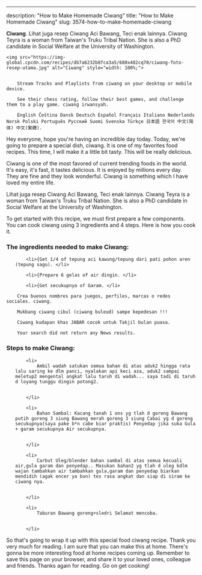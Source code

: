 ---
description: "How to Make Homemade Ciwang"
title: "How to Make Homemade Ciwang"
slug: 3574-how-to-make-homemade-ciwang

<p>
	<strong>Ciwang</strong>. 
	Lihat juga resep Ciwang Aci Bawang, Teci enak lainnya. Ciwang Teyra is a woman from Taiwan&#39;s Truku Tribal Nation. She is also a PhD candidate in Social Welfare at the University of Washington.
</p>
<p>
	
	<img src="https://img-global.cpcdn.com/recipes/db7a6232b8fca3a5/680x482cq70/ciwang-foto-resep-utama.jpg" alt="Ciwang" style="width: 100%;">
	
	
		Stream Tracks and Playlists from ciwang on your desktop or mobile device.
	
		See their chess rating, follow their best games, and challenge them to a play game. ciwang irwansyah.
	
		English Čeština Dansk Deutsch Español Français Italiano Nederlands Norsk Polski Português Pусский Suomi Svenska Türkçe 日本語 한국어 中文(简体) 中文(繁體).
	
</p>
<p>
	Hey everyone, hope you're having an incredible day today. Today, we're going to prepare a special dish, ciwang. It is one of my favorites food recipes. This time, I will make it a little bit tasty. This will be really delicious.
</p>
	
<p>
	Ciwang is one of the most favored of current trending foods in the world. It's easy, it's fast, it tastes delicious. It is enjoyed by millions every day. They are fine and they look wonderful. Ciwang is something which I have loved my entire life.
</p>
<p>
	Lihat juga resep Ciwang Aci Bawang, Teci enak lainnya. Ciwang Teyra is a woman from Taiwan&#39;s Truku Tribal Nation. She is also a PhD candidate in Social Welfare at the University of Washington.
</p>

<p>
To get started with this recipe, we must first prepare a few components. You can cook ciwang using 3 ingredients and 4 steps. Here is how you cook it.
</p>

<h3>The ingredients needed to make Ciwang:</h3>

<ol>
	
		<li>{Get 1/4 of tepung aci kawung/tepung dari pati pohon aren (tepung sagu). </li>
	
		<li>{Prepare 6 gelas of air dingin. </li>
	
		<li>{Get secukupnya of Garam. </li>
	
</ol>
<p>
	
		Crea buenos nombres para juegos, perfiles, marcas o redes sociales. ciwang.
	
		Mukbang ciwang cibul (ciwang buleud) sampe kepedesan !!!
	
		Ciwang kudapan khas JABAR cocok untuk Takjil bulan puasa.
	
		Your search did not return any News results.
	
</p>

<h3>Steps to make Ciwang:</h3>

<ol>
	
		<li>
			Ambil wadah satukan semua bahan di atas aduk2 hingga rata lalu saring ke dlm panci, nyalakan api keci aza, aduk2 sampai meletup2 mengental angkat lalu taruh di wadah... saya tadi di taruh d loyang tunggu dingin potong2.
			
			
		</li>
	
		<li>
			Bahan Sambal: Kacang tanah 1 ons yg tlah d goreng Bawang putih goreng 3 siung Bawang merah goreng 3 siung Cabai yg d goreng secukupnya(saya pake b*n cabe biar praktis) Penyedap jika suka Gula + garam secukupnya Air secukupnya.
			
			
		</li>
	
		<li>
			Carbut Uleg/blender bahan sambal di atas semua kecuali air,gula garam dan penyedap.. Masukan bahan2 yg tlah d uleg kdlm wajan tambahkan air tambahkan gula,garam dan penyedap biarkan mendidih (agak encer ya bun) tes rasa angkat dan siap di siram ke ciwang nya.
			
			
		</li>
	
		<li>
			Taburan Bawang goreng+sledri Selamat mencoba.
			
			
		</li>
	
</ol>

<p>
	
</p>

<p>
	So that's going to wrap it up with this special food ciwang recipe. Thank you very much for reading. I am sure that you can make this at home. There's gonna be more interesting food at home recipes coming up. Remember to save this page on your browser, and share it to your loved ones, colleague and friends. Thanks again for reading. Go on get cooking!
</p>
